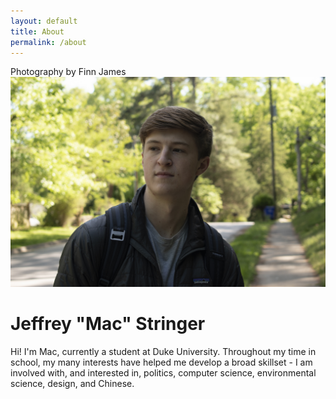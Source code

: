 ```yaml
---
layout: default
title: About
permalink: /about
---
```


<div class="flex-container">
  <div class="padder">
    <div class="tooltip">
      <span class="tooltiptext"> Photography by Finn James </span>
      <div class="image-cropper">
          <img src="pics/me.jpg" alt="Me" class="profile-pic">
      </div>
    </div>
  </div>
  <div class="padder">
    <h1> Jeffrey "Mac" Stringer </h1>
    <div class="textSizer1"> <p>
    Hi! I'm Mac, currently a student at Duke University. Throughout my time in school, my many interests have helped me develop a broad skillset - I am involved with, and interested in, politics, computer science, environmental science, design, and Chinese.
    </p>
    </div>

  </div>

</div>

